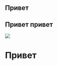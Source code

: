 ## Привет
## Привет привет
![](https://avatars.dzeninfra.ru/get-zen_doc/3737694/pub_5f85a5c73940476c665eb2e6_5f85a5e801c3532acc395684/scale_1200)
# Привет